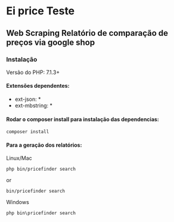 # Ei price Teste

## Web Scraping Relatório de comparação de preços via google shop

### Instalação
Versão do PHP:
7.1.3+

#### Extensões dependentes:
- ext-json: *
- ext-mbstring: *

#### Rodar o composer install para instalação das dependencias:
```
composer install
```

#### Para a geração dos relatórios:
Linux/Mac
```
php bin/pricefinder search
```

or

```
bin/pricefinder search
```

Windows
```
php bin\pricefinder search
```
